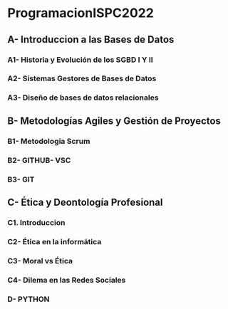 # ProgramacionISPC2022
## A- Introduccion a las Bases de Datos

### A1- Historia y Evolución de los SGBD I Y II



### A2- Sistemas Gestores de Bases de Datos
### A3- Diseño de bases de datos relacionales 


## B- Metodologías Agiles y Gestión de Proyectos

### B1- Metodologia Scrum
### B2- GITHUB- VSC
### B3- GIT


## C- Ética y Deontología Profesional
### C1. Introduccion
### C2- Ética en la informática
### C3- Moral vs Ética
### C4- Dilema en las Redes Sociales 


### D- PYTHON






